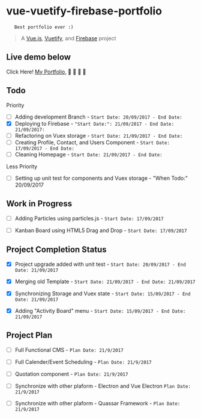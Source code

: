 # vue-vuetify-firebase-portfolio
```
   Best portfolio ever :)
```
> A [Vue.js](https://vuejs.org/), [Vuetify](https://vuetifyjs.com/), and [Firebase](https://firebase.google.com/) project


## Live demo below
Click Here! [My Portfolio](https://dp-portfolio.firebaseapp.com), :facepunch: :facepunch: :facepunch: :facepunch:


## Todo 
Priority
- [ ] Adding development Branch  - `Start Date: 20/09/2017 - End Date:`
- [X] Deploying to Firebase - `"Start Date:": 21/09/2017 - End Date: 21/09/2017:`
- [ ] Refactoring on Vuex storage - `Start Date: 21/09/2017 - End Date:`
- [ ] Creating Profile, Contact, and Users Component - `Start Date: 17/09/2017 - End Date:`
- [ ] Cleaning Homepage - `Start Date: 21/09/2017 - End Date:`

Less Priority
- [ ] Setting up unit test for components and Vuex storage - "When Todo:" 20/09/2017


## Work in Progress
- [ ] Adding Particles using particles.js - `Start Date: 17/09/2017`
- [ ] Kanban Board using HTML5 Drag and Drop - `Start Date: 17/09/2017`


## Project Completion Status
- [x] Project upgrade added with unit test - `Start Date: 20/09/2017 - End Date: 21/09/2017`
- [X] Merging old Template - `Start Date: 21/09/2017 - End Date: 21/09/2017`
- [x] Synchronizing Storage and Vuex state - `Start Date: 15/09/2017 - End Date: 21/09/2017`
- [x] Adding "Activity Board" menu - `Start Date: 15/09/2017 - End Date: 21/09/2017`


## Project Plan  
- [ ] Full Functional CMS - `Plan Date: 21/9/2017`
- [ ] Full Calender/Event Scheduling - `Plan Date: 21/9/2017`
- [ ] Quotation component - `Plan Date: 21/9/2017`
- [ ] Synchronize with other plaform - Electron and Vue Electron `Plan Date: 21/9/2017`
- [ ] Synchronize with other plaform - Quassar Framework - `Plan Date: 21/9/2017`




